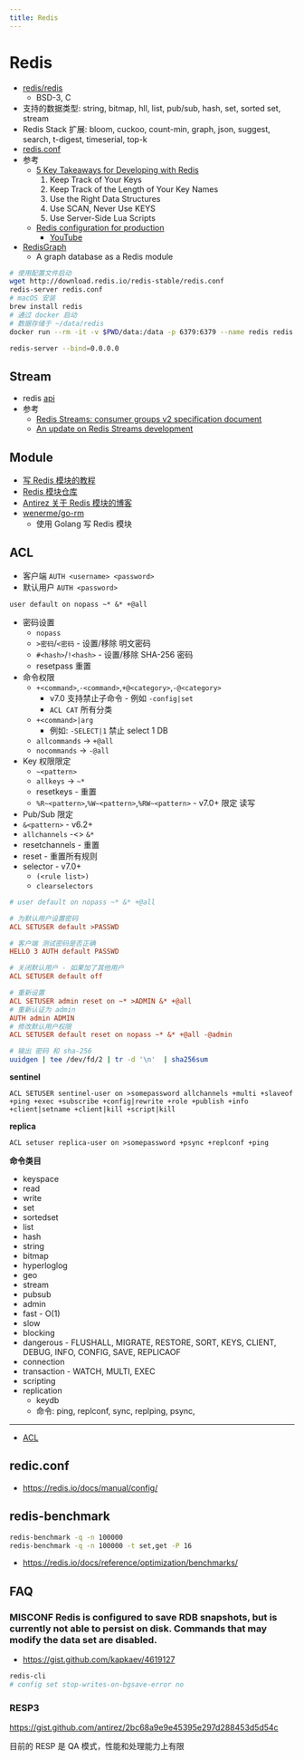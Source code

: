 ```yaml
---
title: Redis
---
```


# Redis

- [redis/redis](https://github.com/redis/redis)
  - BSD-3, C
- 支持的数据类型: string, bitmap, hll, list, pub/sub, hash, set, sorted set, stream
- Redis Stack 扩展: bloom, cuckoo, count-min, graph, json, suggest, search, t-digest, timeserial, top-k
- [redis.conf](http://download.redis.io/redis-stable/redis.conf)
- 参考
  - [5 Key Takeaways for Developing with Redis](https://redislabs.com/blog/5-key-takeaways-for-developing-with-redis)
    1. Keep Track of Your Keys
    2. Keep Track of the Length of Your Key Names
    3. Use the Right Data Structures
    4. Use SCAN, Never Use KEYS
    5. Use Server-Side Lua Scripts
  - [Redis configuration for production](https://scaleyourcode.com/blog/article/15)
    - [YouTube](https://www.youtube.com/watch?v=X01gn5a2WQ0)
- [RedisGraph](https://github.com/RedisLabsModules/redis-graph/)
  - A graph database as a Redis module

```bash
# 使用配置文件启动
wget http://download.redis.io/redis-stable/redis.conf
redis-server redis.conf
# macOS 安装
brew install redis
# 通过 docker 启动
# 数据存储于 ~/data/redis
docker run --rm -it -v $PWD/data:/data -p 6379:6379 --name redis redis redis-server --appendonly ye

redis-server --bind=0.0.0.0
```

## Stream

- redis [api](https://gist.github.com/antirez/4e7049ce4fce4aa61bf0cfbc3672e64d)
- 参考
  - [Redis Streams: consumer groups v2 specification document](https://gist.github.com/antirez/68e67f3251d10f026861be2d0fe0d2f4)
  - [An update on Redis Streams development](http://antirez.com/news/116)

## Module

- [写 Redis 模块的教程](https://redislabs.com/blog/writing-redis-modules)
- [Redis 模块仓库](http://redismodules.com/)
- [Antirez 关于 Redis 模块的博客](http://antirez.com/news/106)
- [wenerme/go-rm](https://github.com/wenerme/go-rm)
  - 使用 Golang 写 Redis 模块

## ACL

- 客户端 `AUTH <username> <password>`
- 默认用户 `AUTH <password>`

```
user default on nopass ~* &* +@all
```

- 密码设置
  - `nopass`
  - `>密码`/`<密码` - 设置/移除 明文密码
  - `#<hash>`/`!<hash>` - 设置/移除 SHA-256 密码
  - resetpass 重置
- 命令权限
  - `+<command>`,`-<command>`,`+@<category>`,`-@<category>`
    - v7.0 支持禁止子命令 - 例如 `-config|set`
    - `ACL CAT` 所有分类
  - `+<command>|arg`
    - 例如: `-SELECT|1` 禁止 select 1 DB
  - `allcommands` -> `+@all`
  - `nocommands` -> `-@all`
- Key 权限限定
  - `~<pattern>`
  - `allkeys` -> `~*`
  - resetkeys - 重置
  - `%R~<pattern>`,`%W~<pattern>`,`%RW~<pattern>` - v7.0+ 限定 读写
- Pub/Sub 限定
- `&<pattern>` - v6.2+
- `allchannels` -<> `&*`
- resetchannels - 重置
- reset - 重置所有规则
- selector - v7.0+
  - `(<rule list>)`
  - `clearselectors`

```ini
# user default on nopass ~* &* +@all

# 为默认用户设置密码
ACL SETUSER default >PASSWD

# 客户端 测试密码是否正确
HELLO 3 AUTH default PASSWD

# 关闭默认用户 - 如果加了其他用户
ACL SETUSER default off

# 重新设置
ACL SETUSER admin reset on ~* >ADMIN &* +@all
# 重新认证为 admin
AUTH admin ADMIN
# 修改默认用户权限
ACL SETUSER default reset on nopass ~* &* +@all -@admin
```

```bash
# 输出 密码 和 sha-256
uuidgen | tee /dev/fd/2 | tr -d '\n'  | sha256sum
```

**sentinel**

```
ACL SETUSER sentinel-user on >somepassword allchannels +multi +slaveof +ping +exec +subscribe +config|rewrite +role +publish +info +client|setname +client|kill +script|kill
```

**replica**

```
ACL setuser replica-user on >somepassword +psync +replconf +ping
```

**命令类目**

- keyspace
- read
- write
- set
- sortedset
- list
- hash
- string
- bitmap
- hyperloglog
- geo
- stream
- pubsub
- admin
- fast - O(1)
- slow
- blocking
- dangerous - FLUSHALL, MIGRATE, RESTORE, SORT, KEYS, CLIENT, DEBUG, INFO, CONFIG, SAVE, REPLICAOF
- connection
- transaction - WATCH, MULTI, EXEC
- scripting
- replication
  - keydb
  - 命令: ping, replconf, sync, replping, psync,

---

- [ACL](https://redis.io/topics/acl)

## redic.conf
- https://redis.io/docs/manual/config/

## redis-benchmark

```bash
redis-benchmark -q -n 100000
redis-benchmark -q -n 100000 -t set,get -P 16
```

- https://redis.io/docs/reference/optimization/benchmarks/

## FAQ

### MISCONF Redis is configured to save RDB snapshots, but is currently not able to persist on disk. Commands that may modify the data set are disabled.

- https://gist.github.com/kapkaev/4619127

```bash
redis-cli
# config set stop-writes-on-bgsave-error no
```

### RESP3

https://gist.github.com/antirez/2bc68a9e9e45395e297d288453d5d54c

目前的 RESP 是 QA 模式，性能和处理能力上有限
